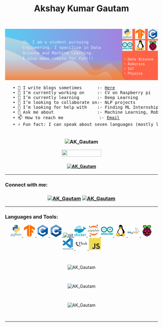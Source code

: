 <h1 align="center" color="cyan">Akshay Kumar Gautam</h1><br>

![Twitter header - 1.png?raw=true](Twitter%20header%20-%201.png)

<!--## Hi there 👋

**Gautam-flash/Gautam-flash** is a ✨ _special_ ✨ repository because its `README.md` (this file) appears on your GitHub profile.

Here are some ideas to get you started:
-->
<!--<p align="center" text="">
  <pre">
  <ul>
    <li>🎉 I write blogs sometimes      :- <a href="https://akshaygautam010.wixsite.com/techdrop">Here</a></li>
    <li>🔭 I’m currently working on     :- CV on Raspberry pi </li>
    <li>🌱 I’m currently learning       :- Deep Learning </li>
    <li>👯 I’m looking to collaborate on:- NLP projects </li>
    <li>🤔 I’m looking for help with    :- Finding ML Internships </li>
    <li>💬 Ask me about                 :- Machine Learning, Robotics, AI on Edge, DataStructures </li>
    <li>📫 How to reach me              :- <a href="mailto:mail@akshay-gautam.tech">Email</a></li>
    <li>⚡ Fun fact: I can speak about seven languages (mostly local) 😎 </li>
   </ul></pre>
</p>-->

<p align="center">
  <pre color="teal">
   &bull; 🎉 I write blogs sometimes      :- <a href="https://akshaygautam010.wixsite.com/techdrop">Here</a>
   &bull; 🔭 I’m currently working on     :- CV on Raspberry pi 
   &bull; 🌱 I’m currently learning       :- Deep Learning 
   &bull; 👯 I’m looking to collaborate on:- NLP projects 
   &bull; 🤔 I’m looking for help with    :- Finding ML Internships 
   &bull; 💬 Ask me about                 :- Machine Learning, Robotics, AI on Edge, DataStructures 
   &bull; 📫 How to reach me              :- <a href="mailto:mail@akshay-gautam.tech">Email</a>
   &bull; ⚡ Fun fact: I can speak about seven languages (mostly local) 😎 
 </pre>

<h3 align="center"> <img src="https://komarev.com/ghpvc/?username=Gautam-flash&label=Profile%20views&color=008080&style=plastic" height=24 width=130 alt="AK_Gautam" /> </h3>

<p align="center"><a href="https://akshaygautam.cf"><img src="https://img.shields.io/website?url=https://akshaygautam.cf&logo=github&style=plastic" height=23 width=130/></a></p>

<h4 align="center"> <a href="https://github.com/ryo-ma/github-profile-trophy"><img src="https://github-profile-trophy.vercel.app/?username=Ak-Gautam&theme=discord&row=2&column=4" alt="AK_Gautam" /></a></h4><hr>

<h3 align="left">Connect with me:</h3>
<h3 align="center">
<a href="https://twitter.com/Gautam_AK_" target="blank"><img align="center" src="https://raw.githubusercontent.com/rahuldkjain/github-profile-readme-generator/master/src/images/icons/Social/twitter.svg" alt="AK_Gautam" height="30" width="40" /></a>
<a href="https://www.linkedin.com/in/akshay-kumar-gautam-880b361a5" target="blank"><img align="center" src="https://raw.githubusercontent.com/rahuldkjain/github-profile-readme-generator/master/src/images/icons/Social/linked-in-alt.svg" alt="AK_Gautam" height="30" width="40" /></a>
<!--<a href="https://instagram.com/udit_katyal_" target="blank"><img align="center" src="https://raw.githubusercontent.com/rahuldkjain/github-profile-readme-generator/master/src/images/icons/Social/instagram.svg" alt="udit_katyal_" height="30" width="40" /></a> -->
</h3>

<!-- <h3 align="center"><a href="https://pronouns.vercel.app" title="Add pronouns to your own profile">
  <img src="https://pronouns.vercel.app/He/Him/His?gradient=windy" width="164" height="48" alt="My pronouns are He/Him/His">
</a></h3>
 -->
 
<hr/>
<h3 align="left">Languages and Tools:</h3>
<p align="center">
<a href="https://www.python.org/" target="_blank"> <img src="https://github.com/devicons/devicon/blob/master/icons/python/python-original-wordmark.svg" alt="Python" width="40" height="40"/> </a>
<a href="https://www.tensorflow.org/" target="_blank"> <img src="https://github.com/devicons/devicon/blob/master/icons/tensorflow/tensorflow-original.svg" alt="TensorFlow" width="40" height="40"/> </a>
<a href="https://www.cprogramming.com/" target="_blank"> <img src="https://raw.githubusercontent.com/devicons/devicon/master/icons/c/c-original.svg" alt="c" width="40" height="40"/> </a> <a href="https://www.w3schools.com/cpp/" target="_blank"> <img src="https://raw.githubusercontent.com/devicons/devicon/master/icons/cplusplus/cplusplus-original.svg" alt="cplusplus" width="40" height="40"/> </a> <a href="https://www.w3schools.com/css/" target="_blank"> <!--<img src="https://raw.githubusercontent.com/devicons/devicon/master/icons/css3/css3-original-wordmark.svg" alt="css3" width="40" height="40"/> </a>--> <a href="https://git-scm.com/" target="_blank"> <img src="https://www.vectorlogo.zone/logos/git-scm/git-scm-icon.svg" alt="git" width="40" height="40"/> </a> <!--<a href="https://www.w3.org/html/" target="_blank"> <img src="https://raw.githubusercontent.com/devicons/devicon/master/icons/html5/html5-original-wordmark.svg" alt="html5" width="40" height="40"/> </a> <a href="https://www.adobe.com/in/products/illustrator.html" target="_blank"> <img src="https://www.vectorlogo.zone/logos/adobe_illustrator/adobe_illustrator-icon.svg" alt="illustrator" width="40" height="40"/> </a> <a href="https://www.java.com" target="_blank"> <img src="https://raw.githubusercontent.com/devicons/devicon/master/icons/java/java-original.svg" alt="java" width="40" height="40"/> </a> <a href="https://www.photoshop.com/en" target="_blank"> <img src="https://raw.githubusercontent.com/devicons/devicon/master/icons/photoshop/photoshop-line.svg" alt="photoshop" width="40" height="40"/> </a> <a href="https://sass-lang.com" target="_blank"> <img src="https://raw.githubusercontent.com/devicons/devicon/master/icons/sass/sass-original.svg" alt="sass" width="40" height="40"/> </a>-->
<a href="https://www.docker.com/" target="_blank"> <img src="https://github.com/devicons/devicon/blob/master/icons/docker/docker-plain-wordmark.svg" alt="Docker" width="40" height="40"/> </a>
<a href="https://jupyter.org/" target="_blank"> <img src="https://github.com/devicons/devicon/blob/master/icons/jupyter/jupyter-original-wordmark.svg" alt="Jupyter" width="40" height="40"/> </a>
<a href="https://www.arduino.cc/" target="_blank"> <img src="https://github.com/devicons/devicon/blob/master/icons/arduino/arduino-original-wordmark.svg" alt="Arduino" width="40" height="40"/> </a>
<a href="https://www.linux.org/" target="_blank"> <img src="https://github.com/devicons/devicon/blob/master/icons/linux/linux-original.svg" alt="Linux" width="40" height="40"/> </a>
<a href="https://www.mysql.com/" target="_blank"> <img src="https://github.com/devicons/devicon/blob/master/icons/mysql/mysql-original-wordmark.svg" alt="mysql" width="40" height="40"/> </a>
<a href="https://www.raspberrypi.org/" target="_blank"> <img src="https://github.com/devicons/devicon/blob/master/icons/raspberrypi/raspberrypi-original.svg" alt="Rpi" width="40" height="40"/> </a>
<a href="https://code.visualstudio.com/" target="_blank"> <img src="https://github.com/devicons/devicon/blob/master/icons/vscode/vscode-original-wordmark.svg" alt="VSCode" width="40" height="40"/> </a>
<a href="https://flask.palletsprojects.com/" target="_blank"> <img src="https://github.com/devicons/devicon/blob/master/icons/flask/flask-original-wordmark.svg" alt="Flask" width="40" height="40"/> </a>
<a href="https://developer.mozilla.org/en-US/docs/Web/JavaScript" target="_blank"> <img src="https://raw.githubusercontent.com/devicons/devicon/master/icons/javascript/javascript-original.svg" alt="javascript" width="40" height="40"/> </a>
</p><br>


<!--<a href="https://twitter.com/Gautam_AK_"><img src="https://img.shields.io/badge/twitter-%231DA1F2.svg?&style=for-the-badge&logo=twitter&logoColor=white"></a>
<a href="https://scrapbook.hackclub.com/akshaygautam010"><img src="https://img.shields.io/badge/scrapbook-%23EC3750.svg?&style=for-the-badge&logo=hack-club&logoColor=white"></a> -->
<p align="center"><img src="https://github-readme-stats.vercel.app/api/top-langs?username=Ak-Gautam&show_icons=true&locale=en&layout=compact&theme=tokyonight" alt="AK_Gautam" /></p><br>

<!-- [![Top Langs](https://github-readme-stats.vercel.app/api/top-langs/?username=Gautam-flash&layout=compact)](https://github.com/Gautam-flash/github-readme-stats)-->
<p align="center"><img src="https://github-readme-stats.vercel.app/api?username=Ak-Gautam&show_icons=true&locale=en&theme=cobalt" alt="AK_Gautam" /></p><br>


<p align="center"><img src="https://github-readme-streak-stats.herokuapp.com/?user=Ak-Gautam&theme=radical" alt="AK_Gautam" /></p><br><hr>


